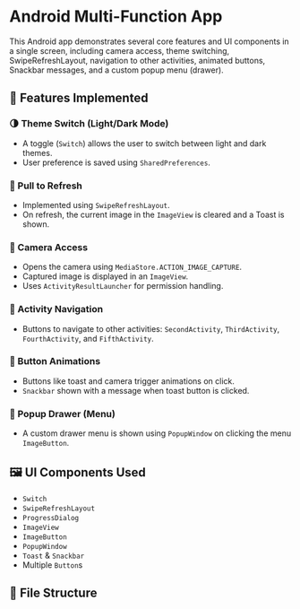 # Android Multi-Function App

This Android app demonstrates several core features and UI components in a single screen, including camera access, theme switching, SwipeRefreshLayout, navigation to other activities, animated buttons, Snackbar messages, and a custom popup menu (drawer).

## 🔧 Features Implemented

### 🌗 Theme Switch (Light/Dark Mode)
- A toggle (`Switch`) allows the user to switch between light and dark themes.
- User preference is saved using `SharedPreferences`.

### 🔄 Pull to Refresh
- Implemented using `SwipeRefreshLayout`.
- On refresh, the current image in the `ImageView` is cleared and a Toast is shown.

### 📸 Camera Access
- Opens the camera using `MediaStore.ACTION_IMAGE_CAPTURE`.
- Captured image is displayed in an `ImageView`.
- Uses `ActivityResultLauncher` for permission handling.

### 🔁 Activity Navigation
- Buttons to navigate to other activities: `SecondActivity`, `ThirdActivity`, `FourthActivity`, and `FifthActivity`.

### 🔄 Button Animations
- Buttons like toast and camera trigger animations on click.
- `Snackbar` shown with a message when toast button is clicked.

### 🧾 Popup Drawer (Menu)
- A custom drawer menu is shown using `PopupWindow` on clicking the menu `ImageButton`.

## 🖼️ UI Components Used
- `Switch`
- `SwipeRefreshLayout`
- `ProgressDialog`
- `ImageView`
- `ImageButton`
- `PopupWindow`
- `Toast` & `Snackbar`
- Multiple `Button`s

## 📂 File Structure

